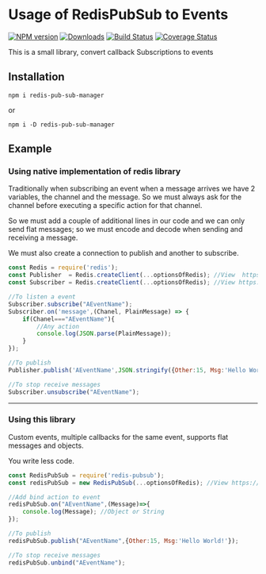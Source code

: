 # Usage of RedisPubSub to Events

[![NPM version](https://img.shields.io/npm/v/redis-pubsub.svg)](https://npmjs.org/package/redis-pubsub)
[![Downloads](https://img.shields.io/npm/dm/redis-pubsub.svg)](https://npmjs.org/package/redis-pubsub)
[![Build Status](https://travis-ci.org/wilmerhmg/redis-pub-sub-manager.svg?branch=master)](https://travis-ci.org/wilmerhmg/redis-pub-sub-manager)
[![Coverage Status](https://coveralls.io/repos/github/wilmerhmg/redis-pub-sub-manager/badge.svg?branch=master)](https://coveralls.io/github/wilmerhmg/redis-pub-sub-manager?branch=master)

This is a small library, convert callback Subscriptions to events


## Installation

````
npm i redis-pub-sub-manager
````
or
```
npm i -D redis-pub-sub-manager
```

## Example

### Using native implementation of redis library
Traditionally when subscribing an event when a message arrives we have 2 variables, the channel and the message. So we must always ask for the channel before executing a specific action for that channel.

So we must add a couple of additional lines in our code and we can only send flat messages; so we must encode and decode when sending and receiving a message.

We must also create a connection to publish and another to subscribe.
```js
const Redis = require('redis');
const Publisher  = Redis.createClient(...optionsOfRedis); //View  https://www.npmjs.com/package/redis#rediscreateclient
const Subscriber = Redis.createClient(...optionsOfRedis); //View https://www.npmjs.com/package/redis#rediscreateclient

//To listen a event
Subscriber.subscribe("AEventName");
Subscriber.on('message',(Chanel, PlainMessage) => {
    if(Chanel==="AEventName"){
        //Any action
        console.log(JSON.parse(PlainMessage));
    }
});

//To publish
Publisher.publish('AEventName',JSON.stringify({Other:15, Msg:'Hello World!'}));

//To stop receive messages
Subscriber.unsubscribe("AEventName");
```
---
### Using this library
Custom events, multiple callbacks for the same event, supports flat messages and objects.

You write less code.
```js
const RedisPubSub = require('redis-pubsub');
const redisPubSub = new RedisPubSub(...optionsOfRedis); //View https://www.npmjs.com/package/redis#rediscreateclient

//Add bind action to event
redisPubSub.on("AEventName",(Message)=>{
    console.log(Message); //Object or String
});

//To publish
redisPubSub.publish("AEventName",{Other:15, Msg:'Hello World!'});

//To stop receive messages
redisPubSub.unbind("AEventName");
```

